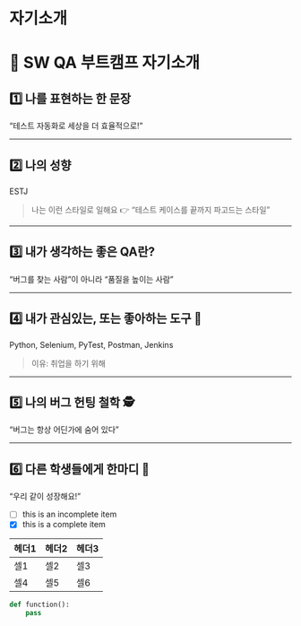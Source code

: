 # 자기소개

# 👋 SW QA 부트캠프 자기소개

## 1️⃣ 나를 표현하는 한 문장

“테스트 자동화로 세상을 더 효율적으로!”

---

## 2️⃣ 나의 성향
ESTJ
> 나는 이런 스타일로 일해요 👉 “테스트 케이스를 끝까지 파고드는 스타일”

---

## 3️⃣ 내가 생각하는 좋은 QA란?
“버그를 찾는 사람”이 아니라 “품질을 높이는 사람”  

---

## 4️⃣ 내가 관심있는, 또는 좋아하는 도구 🧰
Python, Selenium, PyTest, Postman, Jenkins  
> 이유: 취업을 하기 위해

---

## 5️⃣ 나의 버그 헌팅 철학 🕵️
“버그는 항상 어딘가에 숨어 있다”  

---

## 6️⃣ 다른 학생들에게 한마디 💬
“우리 같이 성장해요!”  

- [ ] this is an incomplete item
- [x] this is a complete item

헤더1|헤더2|헤더3
---|---|---
셀1|셀2|셀3
셀4|셀5|셀6

```python
def function():
    pass
```
